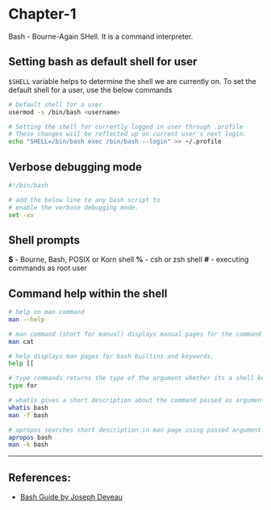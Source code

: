 # Chapter-1
  Bash - Bourne-Again SHell. It is a command interpreter.

## Setting bash as default shell for user
`$SHELL` variable helps to determine the shell we are currently on. To set the default shell for a user, use the below commands
```Bash
# Default shell for a user
usermod -s /bin/bash <username>

# Setting the shell for currently logged in user through .profile
# These changes will be reflected up on current user's next login.
echo "SHELL=/bin/bash exec /bin/bash --login" >> ~/.profile
```

## Verbose debugging mode
```Bash
#!/bin/bash

# add the below line to any bash script to
# enable the verbose debugging mode.
set -xv
```

## Shell prompts
**$** - Bourne, Bash, POSIX or Korn shell
**%** - csh or zsh shell
**\#** - executing commands as root user

## Command help within the shell
```Bash
# help on man command
man --help

# man command (short for manual) displays manual pages for the command issued as its argument.
man cat

# help displays man pages for bash builtins and keywords.
help [[

# type commands returns the type of the argument whether its a shell keyword, builtin etc
type for

# whatis gives a short description about the command passed as argument to it. `man -f <command>` does the same.
whatis bash
man -f bash

# apropos searches short description in man page using passed argument as the keyword. `man -k <keyword/command>` does the same
apropos bash
man -k bash
```

---

## References:
* [Bash Guide by Joseph Deveau](https://www.amazon.in/BASH-Guide-Joseph-DeVeau-ebook/dp/B01F8AZ1LE/ref=sr_1_4?keywords=bash&qid=1564983319&s=digital-text&sr=1-4)